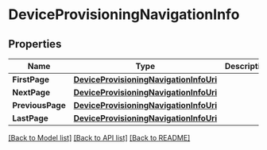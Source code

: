 # DeviceProvisioningNavigationInfo

## Properties

Name | Type | Description | Notes
------------ | ------------- | ------------- | -------------
**FirstPage** | [**DeviceProvisioningNavigationInfoUri**](DeviceProvisioningNavigationInfoUri.md) |  | [optional] 
**NextPage** | [**DeviceProvisioningNavigationInfoUri**](DeviceProvisioningNavigationInfoUri.md) |  | [optional] 
**PreviousPage** | [**DeviceProvisioningNavigationInfoUri**](DeviceProvisioningNavigationInfoUri.md) |  | [optional] 
**LastPage** | [**DeviceProvisioningNavigationInfoUri**](DeviceProvisioningNavigationInfoUri.md) |  | [optional] 

[[Back to Model list]](../README.md#documentation-for-models) [[Back to API list]](../README.md#documentation-for-api-endpoints) [[Back to README]](../README.md)


